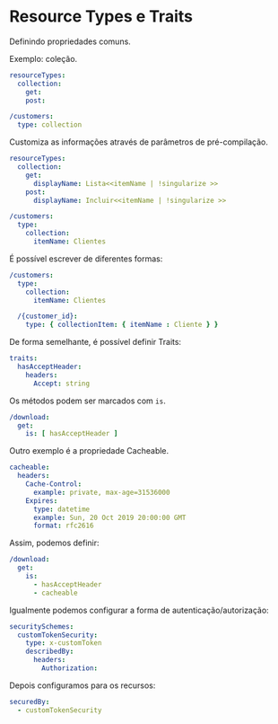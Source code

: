 Resource Types e Traits
==========================

Definindo propriedades comuns.

Exemplo: coleção.

```yaml
resourceTypes:
  collection:
    get:
    post:

/customers:
  type: collection
```

Customiza as informações através de parâmetros de pré-compilação.

```yaml
resourceTypes:
  collection:
    get:
      displayName: Lista<<itemName | !singularize >>
    post:
      displayName: Incluir<<itemName | !singularize >>

/customers:
  type:
    collection:
      itemName: Clientes
```

É possível escrever de diferentes formas:

```yaml
/customers:
  type:
    collection:
      itemName: Clientes

  /{customer_id}:
    type: { collectionItem: { itemName : Cliente } }
```

De forma semelhante, é possível definir Traits:

```yaml
traits:
  hasAcceptHeader:
    headers:
      Accept: string
```

Os métodos podem ser marcados com `is`.

```yaml
/download:
  get:
    is: [ hasAcceptHeader ]
```

Outro exemplo é a propriedade Cacheable.

```yaml
cacheable:
  headers:
    Cache-Control:
      example: private, max-age=31536000
    Expires:
      type: datetime
      example: Sun, 20 Oct 2019 20:00:00 GMT
      format: rfc2616
```

Assim, podemos definir:

```yaml
/download:
  get:
    is:
      - hasAcceptHeader
      - cacheable
```

Igualmente podemos configurar a forma de autenticação/autorização:

```yaml
securitySchemes: 
  customTokenSecurity:
    type: x-customToken
    describedBy: 
      headers: 
        Authorization:
```

Depois configuramos para os recursos:

```yaml
securedBy:
  - customTokenSecurity
```